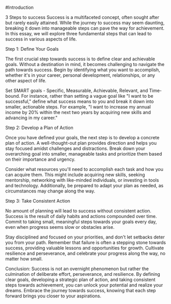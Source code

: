 #Introduction


3 Steps to success 
Success is a multifaceted concept, often sought after but rarely easily attained. While the journey to success may seem daunting, breaking it down into manageable steps can pave the way for achievement. In this essay, we will explore three fundamental steps that can lead to success in various aspects of life.

Step 1: Define Your Goals

The first crucial step towards success is to define clear and achievable goals. Without a destination in mind, it becomes challenging to navigate the path towards success. Begin by identifying what you want to accomplish, whether it's in your career, personal development, relationships, or any other aspect of life.

Set SMART goals - Specific, Measurable, Achievable, Relevant, and Time-bound. For instance, rather than setting a vague goal like "I want to be successful," define what success means to you and break it down into smaller, actionable steps. For example, "I want to increase my annual income by 20% within the next two years by acquiring new skills and advancing in my career."

Step 2: Develop a Plan of Action

Once you have defined your goals, the next step is to develop a concrete plan of action. A well-thought-out plan provides direction and helps you stay focused amidst challenges and distractions. Break down your overarching goal into smaller, manageable tasks and prioritize them based on their importance and urgency.

Consider what resources you'll need to accomplish each task and how you can acquire them. This might include acquiring new skills, seeking mentorship, networking with like-minded individuals, or investing in tools and technology. Additionally, be prepared to adapt your plan as needed, as circumstances may change along the way.

Step 3: Take Consistent Action

No amount of planning will lead to success without consistent action. Success is the result of daily habits and actions compounded over time. Commit to taking small, meaningful steps towards your goals every day, even when progress seems slow or obstacles arise.

Stay disciplined and focused on your priorities, and don't let setbacks deter you from your path. Remember that failure is often a stepping stone towards success, providing valuable lessons and opportunities for growth. Cultivate resilience and perseverance, and celebrate your progress along the way, no matter how small.

Conclusion:
Success is not an overnight phenomenon but rather the culmination of deliberate effort, perseverance, and resilience. By defining clear goals, developing a strategic plan of action, and taking consistent steps towards achievement, you can unlock your potential and realize your dreams. Embrace the journey towards success, knowing that each step forward brings you closer to your aspirations.
